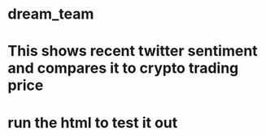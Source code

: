 # dream_team
# This shows recent twitter sentiment and compares it to crypto trading price
# run the html to test it out 
